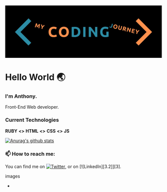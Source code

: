 ![banner]

# Hello World :earth_asia:


### I'm Anthony.

Front-End Web developer.

### Current Technologies
  **RUBY**  **<>**  **HTML**  **<>**  **CSS**  **<>**  **JS**
  
[![Anurag's github stats](https://github-readme-stats.vercel.app/api?username=MrAjMann)](https://github.com/anuraghazra/github-readme-stats)


### 📫 How to reach me: 

You can find me on [![Twitter][1.2]][1], or on [![LinkedIn][3.2]][3].

<!-- Icons -->

[1.2]: http://i.imgur.com/wWzX9uB.png (twitter icon without padding)
[2.2]: https://raw.githubusercontent.com/MrAjMann/MrAjMann/master/img/linkedin-3-16.png (LinkedIn icon without padding)
images
<!-- Links to your social media accounts -->

[1]: https://twitter.com/mycodingjourne3_
[2]: https://www.linkedin.com/in/anthonyjmann87/


[banner]: https://raw.githubusercontent.com/MrAjMann/MrAjMann/master/img/MyCodingJourney.jpeg

<!--
**MrAjMann/MrAjMann** is a ✨ _special_ ✨ repository because its `README.md` (this file) appears on your GitHub profile.

Here are some ideas to get you started:

- 🔭 I’m currently working on ...
- 🌱 I’m currently learning ...
- 👯 I’m looking to collaborate on ...
- 🤔 I’m looking for help with ...
- 💬 Ask me about ...
- 📫 How to reach me: ...
- 😄 Pronouns: ...
- ⚡ Fun fact: ...
-->
*
